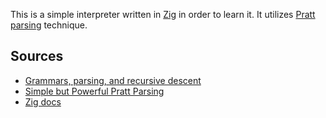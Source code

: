 This is a simple interpreter written in [Zig](https://ziglang.org) in order to learn it. It utilizes [Pratt parsing](https://en.wikipedia.org/wiki/Operator-precedence_parser) technique.

## Sources

- [Grammars, parsing, and recursive descent](https://www.youtube.com/watch?v=ENKT0Z3gldE&list=LL&index=3)
- [Simple but Powerful Pratt Parsing](https://matklad.github.io/2020/04/13/simple-but-powerful-pratt-parsing.html#Pratt-parsing-the-general-shape)
- [Zig docs](https://ziglang.org/documentation/0.14.1/)
